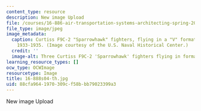 ```yaml
---
content_type: resource
description: New image Upload
file: /courses/16-886-air-transportation-systems-architecting-spring-2004/88cfa9641970309cf58bbb79023399a3_16-888s04-th.jpg
file_type: image/jpeg
image_metadata:
  caption: Curtiss F9C-2 "Sparrowhawk" fighters, flying in a "V" formation, circa
    1933-1935. (Image courtesy of the U.S. Naval Historical Center.)
  credit: ''
  image-alt: Three Curtiss F9C-2 'Sparrowhawk' fighters flying in formation.
learning_resource_types: []
ocw_type: OCWImage
resourcetype: Image
title: 16-888s04-th.jpg
uid: 88cfa964-1970-309c-f58b-bb79023399a3
---
```

New image Upload

